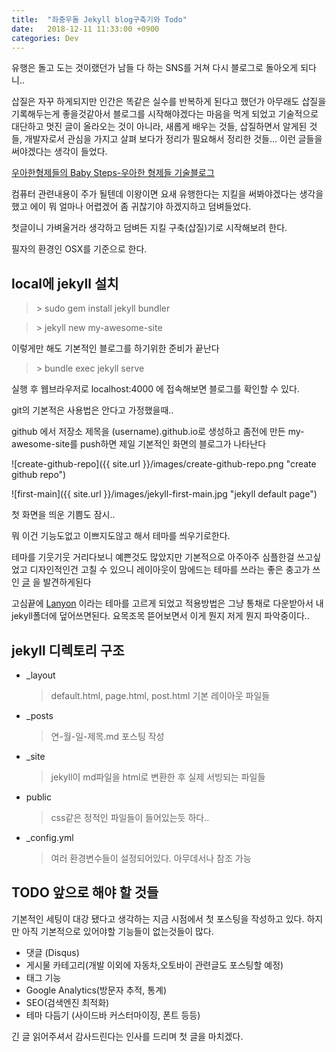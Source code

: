 ```yaml
---
title:  "좌충우돌 Jekyll blog구축기와 Todo"
date:   2018-12-11 11:33:00 +0900
categories: Dev
---
```



유행은 돌고 도는 것이랬던가 남들 다 하는 SNS를 거쳐 다시 블로그로 돌아오게 되다니..

삽질은 자꾸 하게되지만 인간은 똑같은 실수를 반복하게 된다고 했던가 아무래도 삽질을 기록해두는게 좋을것같아서 블로그를 시작해야겠다는 마음을 먹게 되었고
기술적으로 대단하고 멋진 글이 올라오는 것이 아니라, 새롭게 배우는 것들, 삽질하면서 알게된 것들, 개발자로서 관심을 가지고 살펴 보다가 정리가 필요해서 정리한 것들… 이런 글들을 써야겠다는 생각이 들었다.

[우아한형제들의 Baby Steps-우아한 형제들 기술블로그](http://woowabros.github.io/woowabros/2016/06/30/woowabros_cto.html)



컴퓨터 관련내용이 주가 될텐데 이왕이면 요새 유행한다는 지킬을 써봐야겠다는 생각을 했고 에이 뭐 얼마나 어렵겠어 좀 귀찮기야 하겠지하고 덤벼들었다.

첫글이니 가벼울거라 생각하고 덤벼든 지킬 구축(삽질)기로 시작해보려 한다.

필자의 환경인 OSX를 기준으로 한다.

## local에 jekyll 설치

> \> sudo gem install jekyll bundler 

> \> jekyll new my-awesome-site

이렇게만 해도 기본적인 블로그를 하기위한 준비가 끝난다

> \> bundle exec jekyll serve

실행 후 웹브라우저로 localhost:4000 에 접속해보면 블로그를 확인할 수 있다.

git의 기본적은 사용법은 안다고 가정했을때..

github 에서 저장소 제목을 (username).github.io로 생성하고
좀전에 만든 my-awesome-site를 push하면 제일 기본적인 화면의 블로그가 나타난다

![create-github-repo]({{ site.url }}/images/create-github-repo.png
 "create github repo")

![first-main]({{ site.url }}/images/jekyll-first-main.jpg
 "jekyll default page")

첫 화면을 띄운 기쁨도 잠시..

뭐 이건 기능도없고 이쁘지도않고 해서 테마를 씌우기로한다.

테마를 기웃기웃 거리다보니 예쁜것도 많았지만 기본적으로 아주아주 심플한걸 쓰고싶었고 
디자인적인건 고칠 수 있으니 레이아웃이 맘에드는 테마를 쓰라는 좋은 충고가 쓰인 [글](http://jihyeleee.com/blog/third-designer-can-make-jekyll-blog/) 을 발견하게된다 

고심끝에 [Lanyon](http://lanyon.getpoole.com) 이라는 테마를 고르게 되었고 적용방법은 그냥 통채로 다운받아서 내 jekyll폴더에 덮어쓰면된다. 요목조목 뜯어보면서 이게 뭔지 저게 뭔지 파악중이다..


## jekyll 디렉토리 구조
- _layout
    > default.html, page.html, post.html 기본 레이아웃 파일들

- _posts
    > 연-월-일-제목.md 포스팅 작성

- _site
    > jekyll이 md파일을 html로 변환한 후 실제 서빙되는 파일들

- public    
    > css같은 정적인 파일들이 들어있는듯 하다..

- _config.yml
    > 여러 환경변수들이 설정되어있다. 아무데서나 참조 가능


## TODO 앞으로 해야 할 것들
기본적인 세팅이 대강 됐다고 생각하는 지금 시점에서 첫 포스팅을 작성하고 있다.
하지만 아직 기본적으로 있어야할 기능들이 없는것들이 많다.

- 댓글 (Disqus)
- 게시물 카테고리(개발 이외에 자동차,오토바이 관련글도 포스팅할 예정)
- 태그 기능
- Google Analytics(방문자 추적, 통계)
- SEO(검색엔진 최적화)
- 테마 다듬기 (사이드바 커스터마이징, 폰트 등등)

긴 글 읽어주셔서 감사드린다는 인사를 드리며 첫 글을 마치겠다.




